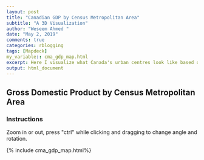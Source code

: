 ```yaml
---
layout: post
title: "Canadian GDP by Census Metropolitan Area"
subtitle: "A 3D Visualization"
author: "Weseem Ahmed "
date: "May 2, 2019"
comments: true
categories: rblogging
tags: [Mapdeck]
my_variable:: cma_gdp_map.html
excerpt: Here I visualize what Canada's urban centres look like based on their GDPs with a 3d bar graph.
output: html_document 
---
```


## Gross Domestic Product by Census Metropolitan Area

### Instructions
Zoom in or out, press "ctrl" while clicking and dragging to change angle and rotation.

{% include cma_gdp_map.html%}
